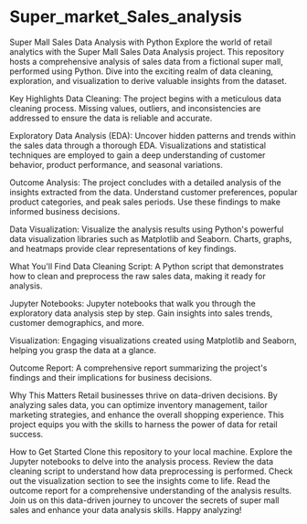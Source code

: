 # Super_market_Sales_analysis

Super Mall Sales Data Analysis with Python
Explore the world of retail analytics with the Super Mall Sales Data Analysis project. This repository hosts a comprehensive analysis of sales data from a fictional super mall, performed using Python. Dive into the exciting realm of data cleaning, exploration, and visualization to derive valuable insights from the dataset.

Key Highlights
Data Cleaning: The project begins with a meticulous data cleaning process. Missing values, outliers, and inconsistencies are addressed to ensure the data is reliable and accurate.

Exploratory Data Analysis (EDA): Uncover hidden patterns and trends within the sales data through a thorough EDA. Visualizations and statistical techniques are employed to gain a deep understanding of customer behavior, product performance, and seasonal variations.

Outcome Analysis: The project concludes with a detailed analysis of the insights extracted from the data. Understand customer preferences, popular product categories, and peak sales periods. Use these findings to make informed business decisions.

Data Visualization: Visualize the analysis results using Python's powerful data visualization libraries such as Matplotlib and Seaborn. Charts, graphs, and heatmaps provide clear representations of key findings.

What You'll Find
Data Cleaning Script: A Python script that demonstrates how to clean and preprocess the raw sales data, making it ready for analysis.

Jupyter Notebooks: Jupyter notebooks that walk you through the exploratory data analysis step by step. Gain insights into sales trends, customer demographics, and more.

Visualization: Engaging visualizations created using Matplotlib and Seaborn, helping you grasp the data at a glance.

Outcome Report: A comprehensive report summarizing the project's findings and their implications for business decisions.

Why This Matters
Retail businesses thrive on data-driven decisions. By analyzing sales data, you can optimize inventory management, tailor marketing strategies, and enhance the overall shopping experience. This project equips you with the skills to harness the power of data for retail success.

How to Get Started
Clone this repository to your local machine.
Explore the Jupyter notebooks to delve into the analysis process.
Review the data cleaning script to understand how data preprocessing is performed.
Check out the visualization section to see the insights come to life.
Read the outcome report for a comprehensive understanding of the analysis results.
Join us on this data-driven journey to uncover the secrets of super mall sales and enhance your data analysis skills. Happy analyzing!
